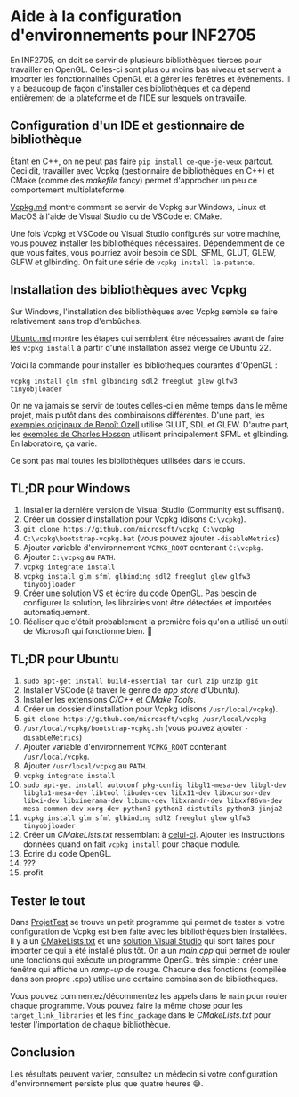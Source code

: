 # Aide à la configuration d'environnements pour INF2705

En INF2705, on doit se servir de plusieurs bibliothèques tierces pour travailler en OpenGL. Celles-ci sont plus ou moins bas niveau et servent à importer les fonctionnalités OpenGL et à gérer les fenêtres et événements. Il y a beaucoup de façon d'installer ces bibliothèques et ça dépend entièrement de la plateforme et de l'IDE sur lesquels on travaille.

## Configuration d'un IDE et gestionnaire de bibliothèque

Étant en C++, on ne peut pas faire `pip install ce-que-je-veux` partout. Ceci dit, travailler avec Vcpkg (gestionnaire de bibliothèques en C++) et CMake (comme des *makefile* fancy) permet d'approcher un peu ce comportement multiplateforme.

[Vcpkg.md](doc/Vcpkg.md) montre comment se servir de Vcpkg sur Windows, Linux et MacOS à l'aide de Visual Studio ou de VSCode et CMake.

Une fois Vcpkg et VSCode ou Visual Studio configurés sur votre machine, vous pouvez installer les bibliothèques nécessaires. Dépendemment de ce que vous faites, vous pourriez avoir besoin de SDL, SFML, GLUT, GLEW, GLFW et glbinding. On fait une série de `vcpkg install la-patante`.

## Installation des bibliothèques avec Vcpkg

Sur Windows, l'installation des bibliothèques avec Vcpkg semble se faire relativement sans trop d'embûches.

[Ubuntu.md](doc/Ubuntu.md) montre les étapes qui semblent être nécessaires avant de faire les `vcpkg install` à partir d'une installation assez vierge de Ubuntu 22.

Voici la commande pour installer les bibliothèques courantes d'OpenGL :

`vcpkg install glm sfml glbinding sdl2 freeglut glew glfw3 tinyobjloader`

On ne va jamais se servir de toutes celles-ci en même temps dans le même projet, mais plutôt dans des combinaisons différentes. D'une part, les [exemples originaux de Benoît Ozell](https://gitlab.com/ozell/inf2705-exemples) utilise GLUT, SDL et GLEW. D'autre part, les [exemples de Charles Hosson](https://github.com/INF2705-polymtl/exemples-chosson) utilisent principalement SFML et glbinding. En laboratoire, ça varie.

Ce sont pas mal toutes les bibliothèques utilisées dans le cours.

## TL;DR pour Windows

1. Installer la dernière version de Visual Studio (Community est suffisant).
1. Créer un dossier d'installation pour Vcpkg (disons `C:\vcpkg`).
1. `git clone https://github.com/microsoft/vcpkg C:\vcpkg`
1. `C:\vcpkg\bootstrap-vcpkg.bat` (vous pouvez ajouter `-disableMetrics`)
1. Ajouter variable d'environnement `VCPKG_ROOT` contenant `C:\vcpkg`.
1. Ajouter `C:\vcpkg` au `PATH`.
1. `vcpkg integrate install`
1. `vcpkg install glm sfml glbinding sdl2 freeglut glew glfw3 tinyobjloader`
1. Créer une solution VS et écrire du code OpenGL. Pas besoin de configurer la solution, les librairies vont être détectées et importées automatiquement.
1. Réaliser que c'était probablement la première fois qu'on a utilisé un outil de Microsoft qui fonctionne bien. 🤯

## TL;DR pour Ubuntu

1. `sudo apt-get install build-essential tar curl zip unzip git`
1. Installer VSCode (à traver le genre de *app store* d'Ubuntu).
1. Installer les extensions *C/C++* et *CMake Tools*.
1. Créer un dossier d'installation pour Vcpkg (disons `/usr/local/vcpkg`).
1. `git clone https://github.com/microsoft/vcpkg /usr/local/vcpkg`
1. `/usr/local/vcpkg/bootstrap-vcpkg.sh` (vous pouvez ajouter `-disableMetrics`)
1. Ajouter variable d'environnement `VCPKG_ROOT` contenant `/usr/local/vcpkg`.
1. Ajouter `/usr/local/vcpkg` au `PATH`.
1. `vcpkg integrate install`
1. `sudo apt-get install autoconf pkg-config libgl1-mesa-dev libgl-dev libglu1-mesa-dev libtool libudev-dev libx11-dev libxcursor-dev libxi-dev libxinerama-dev libxmu-dev libxrandr-dev libxxf86vm-dev mesa-common-dev xorg-dev python3 python3-distutils python3-jinja2`
1. `vcpkg install glm sfml glbinding sdl2 freeglut glew glfw3 tinyobjloader`
1. Créer un *CMakeLists.txt* ressemblant à [celui-ci](ProjetTest/CMakeLists.txt). Ajouter les instructions données quand on fait `vcpkg install` pour chaque module.
1. Écrire du code OpenGL.
1. ???
1. profit

## Tester le tout

Dans [ProjetTest](ProjetTest/) se trouve un petit programme qui permet de tester si votre configuration de Vcpkg est bien faite avec les bibliothèques bien installées. Il y a un [CMakeLists.txt](ProjetTest/CMakeLists.txt) et une [solution Visual Studio](ProjetTest/ProjetTest.sln) qui sont faites pour importer ce qui a été installé plus tôt. On a un *main.cpp* qui permet de rouler une fonctions qui exécute un programme OpenGL très simple : créer une fenêtre qui affiche un *ramp-up* de rouge. Chacune des fonctions (compilée dans son propre .cpp) utilise une certaine combinaison de bibliothèques.

Vous pouvez commentez/décommentez les appels dans le `main` pour rouler chaque programme. Vous pouvez faire la même chose pour les `target_link_libraries` et les `find_package` dans le *CMakeLists.txt* pour tester l'importation de chaque bibliothèque.

## Conclusion

Les résultats peuvent varier, consultez un médecin si votre configuration d'environnement persiste plus que quatre heures 😅.

